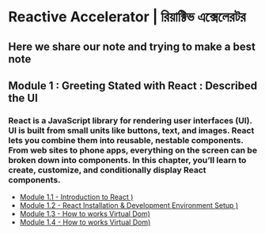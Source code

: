 # Reactive Accelerator | রিয়াক্টিভ এক্সেলেরটর

## **Here we share our note and trying to make a best note**

## Module 1 : Greeting Stated with React : Described the UI

### React is a JavaScript library for rendering user interfaces (UI). UI is built from small units like buttons, text, and images. React lets you combine them into reusable, nestable components. From web sites to phone apps, everything on the screen can be broken down into components. In this chapter, you’ll learn to create, customize, and conditionally display React components.

- [Module 1.1 - Introduction to React ) ](/1.1/)
- [Module 1.2 - React Installation & Development Environment Setup ) ](/1.2/)
- [Module 1.3 - How to works Virtual Dom)](/1.3/)
- [Module 1.4 - How to works Virtual Dom)](/1.3/)
